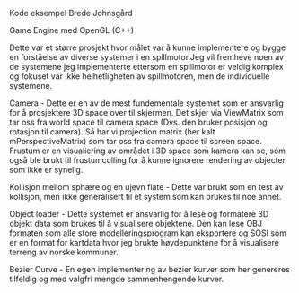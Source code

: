 Kode eksempel
Brede Johnsgård


Game Engine med OpenGL (C++)

Dette var et større prosjekt hvor målet var å kunne implementere og bygge en forståelse av diverse systemer i en spillmotor.Jeg vil fremheve noen av de systemene jeg implementerte ettersom en spillmotor er veldig komplex og fokuset var ikke helhetligheten av spillmotoren, men de individuelle systemene.

Camera - Dette er en av de mest fundementale systemet som er ansvarlig for å prosjektere 3D space over til skjermen. Det skjer via ViewMatrix som tar oss fra world space til camera space (Dvs. den bruker posisjon og rotasjon til camera). Så har vi projection matrix (her kalt mPerspectiveMatrix) som tar oss fra camera space til screen space. Frustum er en visualiering av området i 3D space som kamera kan se, som også ble brukt til frustumculling for å kunne ignorere rendering av objecter som ikke er synelig.

Kollisjon mellom sphære og en ujevn flate - Dette var brukt som en test av kollisjon, men ikke generalisert til et system som kan brukes til noe annet.

Object loader - Dette systemet er ansvarlig for å lese og formatere 3D objekt data som brukes til å visualisere objektene. Den kan lese OBJ formaten som alle store modelleringsprogram kan eksportere og SOSI som er en format for kartdata hvor jeg brukte høydepunktene for å visualisere terreng av norske kommuner.

Bezier Curve - En egen implementering av bezier kurver som her genereres tilfeldig og med valgfri mengde sammenhengende kurver.

